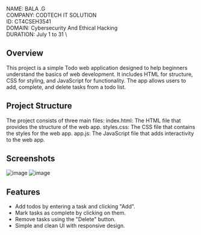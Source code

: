 NAME: BALA .G \
COMPANY: CODTECH IT SOLUTION \
ID: CT4CSEH3541 \
DOMAIN: Cybersecurity And Ethical Hacking \
DURATION: July 1 to 31 \

## Overview
This project is a simple Todo web application designed to help beginners understand the basics of web development. It includes HTML for structure, CSS for styling, and JavaScript for functionality. The app allows users to add, complete, and delete tasks from a todo list.

## Project Structure
The project consists of three main files:
index.html: The HTML file that provides the structure of the web app.
styles.css: The CSS file that contains the styles for the web app.
app.js: The JavaScript file that adds interactivity to the web app.

## Screenshots
![image](https://github.com/user-attachments/assets/dd3f9848-37fe-465b-b056-e3426c8307f3)
![image](https://github.com/user-attachments/assets/2038fb70-b2d6-4476-85b1-c84f8fb86f24)

## Features

- Add todos by entering a task and clicking "Add".
- Mark tasks as complete by clicking on them.
- Remove tasks using the "Delete" button.
- Simple and clean UI with responsive design.
